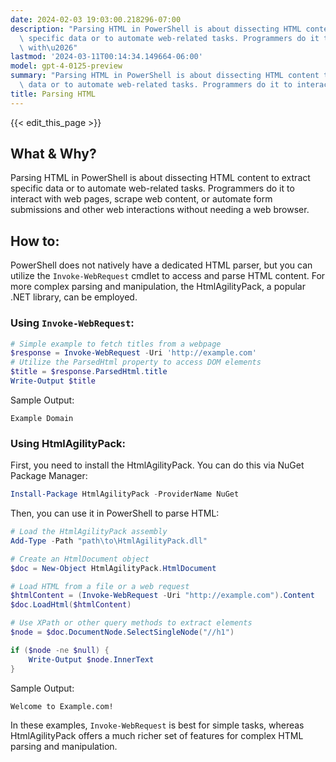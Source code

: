 ```yaml
---
date: 2024-02-03 19:03:00.218296-07:00
description: "Parsing HTML in PowerShell is about dissecting HTML content to extract\
  \ specific data or to automate web-related tasks. Programmers do it to interact\
  \ with\u2026"
lastmod: '2024-03-11T00:14:34.149664-06:00'
model: gpt-4-0125-preview
summary: "Parsing HTML in PowerShell is about dissecting HTML content to extract specific\
  \ data or to automate web-related tasks. Programmers do it to interact with\u2026"
title: Parsing HTML
---
```


{{< edit_this_page >}}

## What & Why?
Parsing HTML in PowerShell is about dissecting HTML content to extract specific data or to automate web-related tasks. Programmers do it to interact with web pages, scrape web content, or automate form submissions and other web interactions without needing a web browser.

## How to:

PowerShell does not natively have a dedicated HTML parser, but you can utilize the `Invoke-WebRequest` cmdlet to access and parse HTML content. For more complex parsing and manipulation, the HtmlAgilityPack, a popular .NET library, can be employed.

### Using `Invoke-WebRequest`:

```powershell
# Simple example to fetch titles from a webpage
$response = Invoke-WebRequest -Uri 'http://example.com'
# Utilize the ParsedHtml property to access DOM elements
$title = $response.ParsedHtml.title
Write-Output $title
```

Sample Output:

```
Example Domain
```

### Using HtmlAgilityPack:

First, you need to install the HtmlAgilityPack. You can do this via NuGet Package Manager:

```powershell
Install-Package HtmlAgilityPack -ProviderName NuGet
```

Then, you can use it in PowerShell to parse HTML:

```powershell
# Load the HtmlAgilityPack assembly
Add-Type -Path "path\to\HtmlAgilityPack.dll"

# Create an HtmlDocument object
$doc = New-Object HtmlAgilityPack.HtmlDocument

# Load HTML from a file or a web request
$htmlContent = (Invoke-WebRequest -Uri "http://example.com").Content
$doc.LoadHtml($htmlContent)

# Use XPath or other query methods to extract elements
$node = $doc.DocumentNode.SelectSingleNode("//h1")

if ($node -ne $null) {
    Write-Output $node.InnerText
}
```

Sample Output:

```
Welcome to Example.com!
```

In these examples, `Invoke-WebRequest` is best for simple tasks, whereas HtmlAgilityPack offers a much richer set of features for complex HTML parsing and manipulation.
